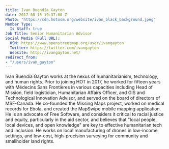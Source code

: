 ```yaml
---
title: Ivan Buendía Gayton
date: 2017-08-15 19:37:00 Z
Photo: "https://cdn.hotosm.org/website/ivan_black_background.jpeg"
Member Type:
  Is Staff: true
Job Title: Senior Humanitarian Advisor
Social Media (Full URL):
  OSM: https://www.openstreetmap.org/user/ivangayton
  Twitter: https://twitter.com/ivangayton
  Website: http://ivangayton.net/
redirect_from:
- "/users/ivan_gayton"
---
```


Ivan Buendía Gayton works at the nexus of humanitarianism, technology, and human rights. Prior to joining HOT in 2017, he worked for fifteen years with Médecins Sans Frontières in various capacities including Head of Mission, field logistician, Humanitarian Affairs Officer, and GIS and Technological Innovation Advisor, and served on the board of directors of MSF-Canada. He co-founded the Missing Maps project, worked on medical records for Ebola, and created the MapSwipe mobile mapping application. He is an advocate of Free Software, and considers it critical to racial justice and equity, particularly in the aid sector, and believes that "local people, local devices, and open knowledge" are key to effective humanitarian tech and inclusion. He works on local manufacturing of drones in low-income settings, and low-cost, high-precision surveying for community and smallholder land rights.